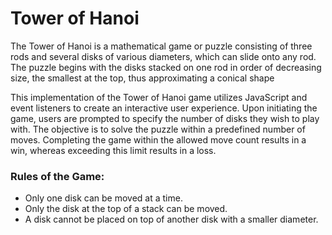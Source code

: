 <h1>Tower of Hanoi</h1>
<p>The Tower of Hanoi is a mathematical game or puzzle consisting of three rods and several disks of various diameters, which can slide onto any rod. The puzzle begins with the disks stacked on one rod in order of decreasing size, the smallest at the top, thus approximating a conical shape</p>
<p>This implementation of the Tower of Hanoi game utilizes JavaScript and event listeners to create an interactive user experience. Upon initiating the game, users are prompted to specify the number of disks they wish to play with. The objective is to solve the puzzle within a predefined number of moves. Completing the game within the allowed move count results in a win, whereas exceeding this limit results in a loss.</p>
<h3>Rules of the Game: </h3>
<ul>
  <li>Only one disk can be moved at a time.</li>
  <li>Only the disk at the top of a stack can be moved.</li>
  <li>A disk cannot be placed on top of another disk with a smaller diameter.</li>
</ul>
